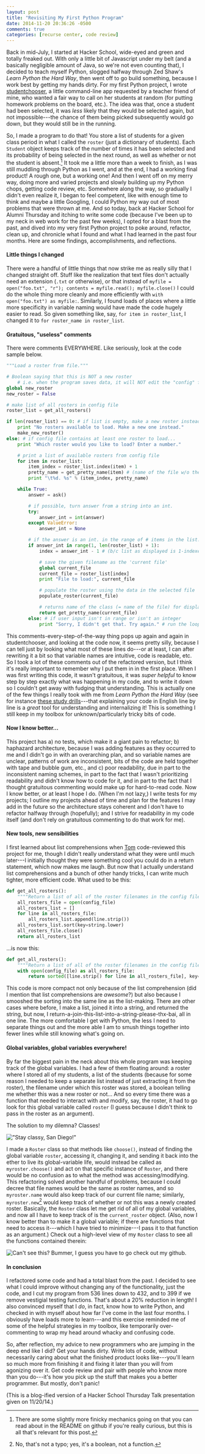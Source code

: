 ```yaml
---
layout: post
title: "Revisiting My First Python Program"
date: 2014-11-20 20:36:26 -0500
comments: true
categories: [recurse center, code review]
---
```

Back in mid-July, I started at Hacker School, wide-eyed and green and totally freaked out. With only a little bit of Javascript under my belt (and a basically negligible amount of Java, so we're not even counting that), I decided to teach myself Python, slogged halfway through Zed Shaw's _Learn Python the Hard Way_, then went off to go build something, because I work best by getting my hands dirty. For my first Python project, I wrote [studentchooser](//github.com/maiamcc/studentchooser), a little command-line app requested by a teacher friend of mine, who wanted a fair way to call on her students at random (for putting homework problems on the board, etc.). The idea was that, once a student had been selected, it was _less_ likely that they would be selected again, but not impossible---the chance of them being picked subsequently would go down, but they would still be in the running.

So, I made a program to do that! You store a list of students for a given class period in what I called the `roster` (just a dictionary of students). Each `Student` object keeps track of the number of times it has been selected and its probability of being selected in the next round, as well as whether or not the student is absent.[^1] It took me a little more than a week to finish, as I was still muddling through Python as I went, and at the end, I had a working final product! A rough one, but a working one! And then I went off on my merry way, doing more and varied projects and slowly building up my Python chops, getting code review, etc. Somewhere along the way, so gradually I didn't even realize it, I began to feel competent, like with enough time to think and maybe a little Googling, I could Python my way out of most problems that were thrown at me. And so today, back at Hacker School for Alumni Thursday and itching to write some code (because I've been up to my neck in web work for the past few weeks), I opted for a blast from the past, and dived into my very first Python project to poke around, refactor, clean up, and chronicle what I found and what I had learned in the past four months. Here are some findings, accomplishments, and reflections.<!--more-->

#### Little things I changed
There were a handful of little things that now strike me as really silly that I changed straight off. Stuff like the realization that text files don't actually need an extension (`.txt` or otherwise), or that instead of `myfile = open("foo.txt", "r"); contents = myfile.read(); myfile.close()` I could do the whole thing more cleanly and more efficiently with `with open("foo.txt") as myfile:`. Similarly, I found loads of places where a little more specificity in variable naming would have made the code hugely easier to read. So given something like, say, `for item in roster_list`, I changed it to `for roster_name in roster_list`.

#### Gratuitous, "useless" comments
There were comments EVERYWHERE. Like seriously, look at the code sample below.

```python
"""Load a roster from file."""

# Boolean saying that this is NOT a new roster
    # i.e. when the program saves data, it will NOT edit the "config" file
global new_roster
new_roster = False

# make list of all rosters in config file
roster_list = get_all_rosters()

if len(roster_list) == 0: # if list is empty, make a new roster instead
    print "No rosters available to load. Make a new one instead."
    make_new_roster()
else: # if config file contains at least one roster to load...
    print "Which roster would you like to load? Enter a number."

    # print a list of available rosters from config file
    for item in roster_list:
        item_index = roster_list.index(item) + 1
        pretty_name = get_pretty_name(item) # (name of the file w/o the file extension)
        print "\t%d. %s" % (item_index, pretty_name)

    while True:
        answer = ask()

        # if possible, turn answer from a string into an int.
        try:
            answer_int = int(answer)
        except ValueError:
            answer_int = None

        # if the answer is an int. in the range of # items in the list...
        if answer_int in range(1, len(roster_list) + 1):
            index = answer_int - 1 # (b/c list as displayed is 1-indexed)

            # save the given filename as the 'current file'
            global current_file
            current_file = roster_list[index]
            print "File to load:", current_file

            # populate the roster using the data in the selected file
            populate_roster(current_file)

            # returns name of the class (= name of the file) for display
            return get_pretty_name(current_file)
        else: # if user input isn't in range or isn't an integer
            print "Sorry, I didn't get that. Try again." # run the loop again
```
This comments-every-step-of-the-way thing pops up again and again in studentchooser, and looking at the code now, it seems pretty silly, because I can tell just by looking what most of these lines do---or at least, I can after rewriting it a bit so that variable names are intuitive, code is readable, etc. So I took a lot of these comments out of the refactored version, but I think it's really important to remember why I put them in in the first place. When I was first writing this code, it wasn't gratuitous, it was _super helpful_ to know step by step exactly what was happening in my code, and to write it down so I couldn't get away with fudging that understanding. This is actually one of the few things I really took with me from _Learn Python the Hard Way_ (see for instance [these study drills](//learnpythonthehardway.org/book/ex6.html#study-drills)---that explaining your code in English line by line is a _great_ tool for understanding and internalizing it! This is something I still keep in my toolbox for unknown/particularly tricky bits of code.

#### Now I know better...
This project has a) no tests, which make it a giant pain to refactor; b) haphazard architecture, because I was adding features as they occurred to me and I didn't go in with an overarching plan, and so variable names are unclear, patterns of work are inconsistent, bits of the code are held together with tape and bubble gum, etc., and c) poor readability, due in part to the inconsistent naming schemes, in part to the fact that I wasn't prioritizing readability and didn't know how to code for it, and in part to the fact that I thought gratuitous commenting would make up for hard-to-read code. Now I know better, or at least I hope I do. (When I'm not lazy,) I write tests for my projects; I outline my projects ahead of time and plan for the features I may add in the future so the architecture stays coherent and I don't have to refactor halfway through (hopefully); and I strive for readability in my code itself (and don't rely on gratuitous commenting to do that work for me).

#### New tools, new sensibilities
I first learned about list comprehensions when [Tom](//ballingt.com/) code-reviewed this project for me, though I didn't really understand what they were until much later---I initially thought they were something cool you could do in a return statement, which now makes me laugh. But now that I actually understand list comprehensions and a bunch of other handy tricks, I can write much tighter, more efficient code. What used to be this:

```python
def get_all_rosters():
    """"Return a list of all of the roster filenames in the config file."""
    all_rosters_file = open(config_file)
    all_rosters_list = []
    for line in all_rosters_file:
        all_rosters_list.append(line.strip())
    all_rosters_list.sort(key=string.lower)
    all_rosters_file.close()
    return all_rosters_list
```

...is now this:

```python
def get_all_rosters():
    """"Return a list of all of the roster filenames in the config file."""
    with open(config_file) as all_rosters_file:
        return sorted([line.strip() for line in all_rosters_file], key=string.lower)
```

This code is more compact not only because of the list comprehension (did I mention that list comprehensions are _awesome_?) but also because I smooshed the sorting into the same line as the list-making. There are other cases where before, I make a list, joined it into a string, and returned the string, but now, I return-a-join-this-list-into-a-string-please-thx-bai, all in one line. The more comfortable I get with Python, the less I need to separate things out and the more able I am to smush things together into fewer lines while still knowing what's going on.

#### Global variables, global variables everywhere!
By far the biggest pain in the neck about this whole program was keeping track of the global variables. I had a few of them floating around: a roster where I stored all of my students, a list of the students (because for some reason I needed to keep a separate list instead of just extracting it from the roster), the filename under which this roster was stored, a boolean telling me whether this was a new roster or not... And so every time there was a function that needed to interact with and modify, say, the roster, it had to go look for this global variable called `roster` (I guess because I didn't think to pass in the roster as an argument).

The solution to my dilemna? Classes!

!["Stay classy, San Diego!"](/images/stayclassy.jpg)

I made a `Roster` class so that methods like `choose()`, instead of finding the global variable `roster`, accessing it, changing it, and sending it back into the ether to live its global-variable life, would instead be called as `myroster.choose()` and act on that specific instance of `Roster`, and there would be no confusion as to what the method was accessing/modifying. This refactoring solved another handful of problems, because I could decree that file names would be the same as roster names, and so `myroster.name` would also keep track of our current file name; similarly, `myroster.new`[^2] would keep track of whether or not this was a newly created roster. Basically, the `Roster` class let me get rid of all of my global variables, and now all I have to keep track of is the `current_roster` object. (Also, now I know better than to make it a global variable; if there are functions that need to access it---which I have tried to minimize---I pass it to that function as an argument.) Check out a high-level view of my `Roster` class to see all the functions contained therein:

![Can't see this? Bummer, I guess you have to go check out my github.](/images/roster_class.png)

#### In conclusion
I refactored some code and had a total blast from the past. I decided to see what I could improve without changing any of the functionality, just the code, and I cut my program from 536 lines down to 432, and to 399 if we remove vestigial testing functions. That's about a 20% reduction in length! I also convinced myself that I _do_, in fact, know how to write Python, and checked in with myself about how far I've come in the last four months. I obviously have loads more to learn---and this exercise reminded me of some of the helpful strategies in my toolbox, like temporarily over-commenting to wrap my head around whacky and confusing code.

So, after reflection, my advice to new programmers who are jumping in the deep end like I did? Get your hands dirty. Write lots of code, without necessarily caring about what the finished product looks like---you'll learn so much more from finishing it and fixing it later than you will from agonizing over it. Get code review and pair with people who know more than you do---it's how you pick up the stuff that makes you a better programmer. But mostly, don't panic!

(This is a blog-ified version of a Hacker School Thursday Talk presentation given on 11/20/14.)

[^1]: There are some slightly more finicky mechanics going on that you can read about in the README on github if you're really curious, but this is all that's relevant for this post.

[^2]: No, that's not a typo; yes, it's a boolean, not a function.
